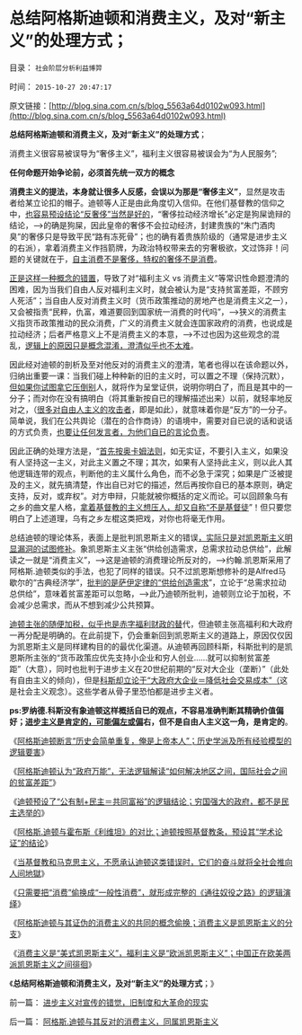 # 总结阿格斯迪顿和消费主义，及对“新主义”的处理方式；

目录： `社会阶层分析利益博羿` 

时间： `2015-10-27 20:47:17` 

原文链接：[http://blog.sina.com.cn/s/blog_5563a64d0102w093.html](http://blog.sina.com.cn/s/blog_5563a64d0102w093.html)

**总结阿格斯迪顿和消费主义，及对“新主义”的处理方式**；

消费主义很容易被误导为“奢侈主义”，福利主义很容易被误会为“为人民服务”;

**任何命题开始争论前，必须首先统一双方的概念**

**消费主义的提法，本身就让很多人反感，会误以为那是“奢侈主义”**，显然是攻击者给某立论扣的帽子。迪顿等人正是由此角度切入信仰。在他们基督教的信仰之中，[也容易预设结论“反奢侈”当然是好的](../../../2009/12/31/小农意识的“自然主义”是落后的共同根源.md)，“奢侈拉动经济增长”必定是狗屎诡辩的结论，——>的确是狗屎，因此皇帝的奢侈不会拉动经济，封建贵族的“朱门酒肉臭”的奢侈只是导致平民“路有冻死骨”；也的确有着贵族阶级的（通常是进步主义的右派），拿着消费主义作挡箭牌，为政治特权带来去的穷奢极欲，文过饰非！问题的关键就在于，[自主消费不是奢侈，特权的奢侈不是消费](../../../2015/10/23/阿古斯.迪顿“论证”殖民主义的历史合理性和现实必要性.md)。

[正是这样一种概念的错置](../../../2010/5/4/中国不缺信仰，中国缺乏名词解释.md)，导致了对“福利主义
vs
消费主义”等常识性命题澄清的困难，因为当我们自由人反对福利主义时，就会被认为是“支持贫富差距，不顾穷人死活”；当自由人反对消费主义时（货币政策推动的房地产也是消费主义之一），又会被指责“民粹，仇富，难道要回到国家统一消费的时代吗”，——>狭义的消费主义指货币政策推动的民众消费，广义的消费主义就会连国家政府的消费，也说成是拉动经济；后者严格意义上不是消费主义的本意，——>不过也因为这些观念的混乱，[逻辑上的原因只是概念混淆，澄清似乎也不太难](../../../2011/3/3/语文也可成科学；沟通的科学.md)。

因此经对迪顿的剖析及至对他反对的消费主义的澄清，笔者也得以在该命题以外，归纳出重要一课：当我们碰上种种新的旧的主义时，可以置之不理（保持沉默），[但如果你试图拿它压倒别](../../../2011/1/30/狼的斗牙和狗的斗嘴.md)人，就将作为呈堂证供，说明你明白了，而且是其中的一分子；而对你在没有搞明白（将其重新按自已的理解描述出来）以前，就轻率地反对之，（[很多对自由人主义的攻击者](../../../2014/9/15/传统文化都极端仇视“人性本私”，传统对科学的逆反！.md)，即是如此），就意味着你是“反方”的一分子。
简单说，我们在公共舆论（潜在的合作商诗）的语境中，需要对自已说的话和说话的方式负责，[也要让任何发言者，为他们自已的言论负责](../../../2011/11/1/垄断的传媒一直享有造谣的特许权.md)。

因此正确的处理方法是，“[首先按奥卡姆法则](../../../2015/10/5/系统论对抽象的限定：奥卡姆剃刀的“简单化表述法则”；.md)，如无实证，不要引入主义，如果没有人坚持这一主义，对此主义置之不理；其次，如果有人坚持此主义，则以此人其他逻辑连带的观点，判断他的主义属什么角色，而不必急于深究；如果是广泛被提及的主义，就先搞清楚，作出自已对它的描述，然后再按你自已的基本原则，确定支持，反对，或弃权”。对方申辩，只能就被你概括的定义而论。可以回顾象乌有之乡的曲文星人格，[拿着基督教的主义想压人，却又自称“不是基督徒](../../../2013/5/15/为什么毛棍能冒充基督徒，能挑动基督教围剿个人主义？.md)”！但只要您明白了上述道理，乌有之乡左棍这类把戏，对你也将毫无作用。

总结迪顿的理论体系，表面上是批判凯恩斯主义的错误[，实际只是对凯恩斯主义明显漏洞的试图修补](../../../2015/10/25/阿格斯迪顿与其证伪的消费主义的共同的概念偷换；.md)。象凯恩斯主义主张“供给创造需求，总需求拉动总供给”，此解读之一就是“消费主义”，——>这是迪顿的消费理论所反对的，——>约翰.凯恩斯采用了阿格斯.迪顿类似的手法，也犯了同样的错误。只不过凯恩斯想修补的是Alfred马歇尔的“古典经济学”，[批判的是萨伊定律的“供给创造需求](../../../2010/3/27/中牛市和通胀通缩没关系；通胀会降低私人财产价值.md)”，立论于“总需求拉动总供给”，意味着贫富差距可以忽略，——>此乃迪顿所批判，迪顿则立论于加税，不会减少总需求，而从不想到减少公共预算。

[迪顿主张的随便加税，似乎也是赤字福利财政的替](../../../2015/10/18/尽管加税吧，那是基督教的平等和共同富裕；.md)代，但迪顿主张高福利和大政府一再分配是明确的。在此前提下，仍会重新回到凯恩斯主义的道路上，原因仅仅因为凯恩斯主义是同样建构目的的最优化渠道。从迪顿再回顾科斯，科斯批判的是凯恩斯所主张的“货币政策应优先支持小企业和穷人创业……就可以抑制贫富差距”（大意），同时也批判于进步主义在20世纪前期的“反对大企业（垄断）”（此处有自由主义的倾向），但是[科斯却立论于“大政府大企业＝降低社会交易成本”（](../../../2010/12/22/科斯是个糊涂虫和马克思主义的新制度学派.md)这是社会主义观念）。这些学者从骨子里恐怕都是进步主义者。

**ps:罗纳德.科斯没有象迪顿这样概括自已的观点，不容易准确判断其精确价值偏好；[进步主义是肯定的，可能偏左或偏](../../../2013/9/19/罗纳德.科斯不是可以引据的权威，及薛兆丰；.md)右，但不是自由人主义这一角，是肯定的**。

《[阿格斯迪顿断言“历史会简单重复，俺是上帝本人”；历史学派及所有经验模型的逻辑要害](../../../2015/10/18/尽管加税吧，那是基督教的平等和共同富裕；.md)》

《[阿格斯迪顿认为“政府万能”，无法逻辑解读“如何解决地区之间，国际社会之间的贫富差距”](../../../2015/10/19/阿格斯.迪顿隐含结论“全世界富国应自行征税，补贴中国”.md)》

《[迪顿预设了“公有制+民主＝共同富裕”的逻辑结论；穷国强大的政府，都不是民主选举的](../../../2015/10/20/阿格斯.迪顿预设了“公有制+民主＝共同富裕”的逻辑结论；.md)》

《[阿格斯.迪顿与霍布斯《利维坦》的对比；迪顿按照基督教条，预设其“学术论证”的结论](../../../2015/10/21/阿格斯.迪顿的观点和信仰，与霍布斯《利维坦》的对比；.md)》

《[当基督教和马克思主义，不愿承认迪顿这类错误时，它们的奋斗就将全社会推向人间地獄](../../../2015/10/22/阿格斯.迪顿迪顿偷换“消费”概念为“一般消费”.md)》

《[只需要把“消费”偷换成“一般性消费”，就形成完整的《通往奴役之路》的逻辑演绎](../../../2015/10/23/阿古斯.迪顿“论证”殖民主义的历史合理性和现实必要性.md)》

《[阿格斯迪顿与其证伪的消费主义的共同的概念偷换；消费主义是凯恩斯主义的分支](../../../2015/10/25/阿格斯迪顿与其证伪的消费主义的共同的概念偷换；.md)》

《[消费主义是“美式凯恩斯主义”，福利主义是“欧派凯恩斯主义”；中国正在欧美两派凯恩斯主义之间徘徊](../../../2015/10/26/阿格斯.迪顿与其反对的消费主义，同属凯恩斯主义.md)》

《**总结阿格斯迪顿和消费主义，及对“新主义”的处理方式**；》

前一篇： [进步主义对宣传的错觉，旧制度和大革命的现实](../../../2015/11/7/进步主义对宣传的错觉，旧制度和大革命的现实.md)

后一篇： [阿格斯.迪顿与其反对的消费主义，同属凯恩斯主义](../../../2015/10/26/阿格斯.迪顿与其反对的消费主义，同属凯恩斯主义.md)

